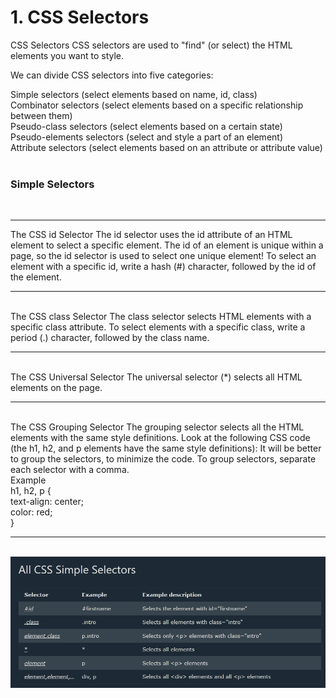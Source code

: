 <h1>1. CSS Selectors</h1>
CSS Selectors
CSS selectors are used to "find" (or select) the HTML elements you want to style.

We can divide CSS selectors into five categories:<br>

Simple selectors (select elements based on name, id, class)<br>
Combinator selectors (select elements based on a specific relationship between them)<br>
Pseudo-class selectors (select elements based on a certain state)<br>
Pseudo-elements selectors (select and style a part of an element)<br>
Attribute selectors (select elements based on an attribute or attribute value)<br>
<br>
<h3>Simple Selectors</h3>
<br><hr>
The CSS id Selector
The id selector uses the id attribute of an HTML element to select a specific element.
The id of an element is unique within a page, so the id selector is used to select one unique element!
To select an element with a specific id, write a hash (#) character, followed by the id of the element.
<hr>
<br>
The CSS class Selector
The class selector selects HTML elements with a specific class attribute.
To select elements with a specific class, write a period (.) character, followed by the class name.
<hr><br>
The CSS Universal Selector
The universal selector (*) selects all HTML elements on the page.
<hr><br>
The CSS Grouping Selector
The grouping selector selects all the HTML elements with the same style definitions.
Look at the following CSS code (the h1, h2, and p elements have the same style definitions):
It will be better to group the selectors, to minimize the code.
To group selectors, separate each selector with a comma.
<br>
Example<br>
h1, h2, p {<br>
  text-align: center;<br>
  color: red;<br>
}
<hr>
<br>
<img src="Simple_selectors.png" alt="Simple Selectors">
